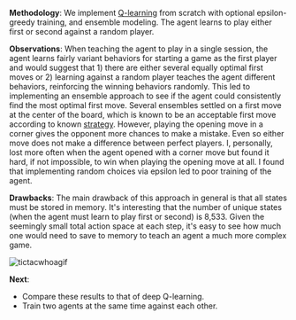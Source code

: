 **Methodology**: We implement [Q-learning](https://en.wikipedia.org/wiki/Q-learning) from scratch with optional epsilon-greedy training, and ensemble modeling. The agent learns to play either first or second against a random player.

**Observations**: When teaching the agent to play in a single session, the agent learns fairly variant behaviors for starting a game as the first player and would suggest that 1) there are either several equally optimal first moves or 2) learning against a random player teaches the agent different behaviors, reinforcing the winning behaviors randomly. This led to implementing an ensemble approach to see if the agent could consistently find the most optimal first move. Several ensembles settled on a first move at the center of the board, which is known to be an acceptable first move according to known [strategy](https://en.wikipedia.org/wiki/Tic-tac-toe#Strategy). However, playing the opening move in a corner gives the opponent more chances to make a mistake. Even so either move does not make a difference between perfect players. I, personally, lost more often when the agent opened with a corner move but found it hard, if not impossible, to win when playing the opening move at all. I found that implementing random choices via epsilon led to poor training of the agent.

**Drawbacks**: The main drawback of this approach in general is that all states must be stored in memory. It's interesting that the number of unique states (when the agent must learn to play first or second) is 8,533. Given the seemingly small total action space at each step, it's easy to see how much one would need to save to memory to teach an agent a much more complex game.

![tictacwhoagif](https://media.giphy.com/media/hRBtq1lRaxWWQ60sex/giphy.gif)

**Next**: 
* Compare these results to that of deep Q-learning.
* Train two agents at the same time against each other.
